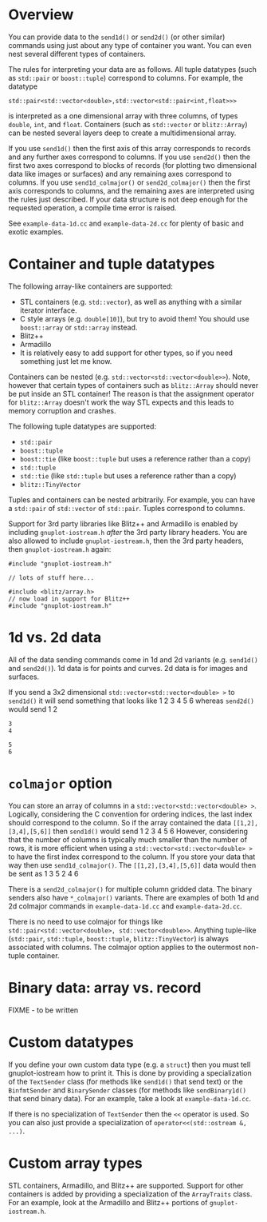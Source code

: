 # Overview

You can provide data to the `send1d()` or `send2d()` (or other similar) commands using just about any type of container you want.  You can even nest several different types of containers.

The rules for interpreting your data are as follows.  All tuple datatypes (such as `std::pair` or `boost::tuple`) correspond to columns.  For example, the datatype

	std::pair<std::vector<double>,std::vector<std::pair<int,float>>>

is interpreted as a one dimensional array with three columns, of types `double`, `int`, and `float`.  Containers (such as `std::vector` or `blitz::Array`) can be nested several layers deep to create a multidimensional array.

If you use `send1d()` then the first axis of this array corresponds to records and any further axes correspond to columns.  If you use `send2d()` then the first two axes correspond to blocks of records (for plotting two dimensional data like images or surfaces) and any remaining axes correspond to columns.  If you use `send1d_colmajor()` or `send2d_colmajor()` then the first axis corresponds to columns, and the remaining axes are interpreted using the rules just described.  If your data structure is not deep enough for the requested operation, a compile time error is raised.

See `example-data-1d.cc` and `example-data-2d.cc` for plenty of basic and exotic examples.

# Container and tuple datatypes

The following array-like containers are supported:

* STL containers (e.g. `std::vector`), as well as anything with a similar iterator interface.
* C style arrays (e.g. `double[10]`), but try to avoid them!  You should use `boost::array` or `std::array` instead.
* Blitz++
* Armadillo
* It is relatively easy to add support for other types, so if you need something just let me know.

Containers can be nested (e.g. `std::vector<std::vector<double>>`).  Note, however that certain types of containers such as `blitz::Array` should never be put inside an STL container!  The reason is that the assignment operator for `blitz::Array` doesn't work the way STL expects and this leads to memory corruption and crashes.

The following tuple datatypes are supported:

* `std::pair`
* `boost::tuple`
* `boost::tie` (like `boost::tuple` but uses a reference rather than a copy)
* `std::tuple`
* `std::tie` (like `std::tuple` but uses a reference rather than a copy)
* `blitz::TinyVector`

Tuples and containers can be nested arbitrarily.  For example, you can have a `std::pair` of `std::vector` of `std::pair`.  Tuples correspond to columns.

Support for 3rd party libraries like Blitz++ and Armadillo is enabled by including `gnuplot-iostream.h` *after* the 3rd party library headers.  You are also allowed to include `gnuplot-iostream.h`, then the 3rd party headers, then `gnuplot-iostream.h` again:

	#include "gnuplot-iostream.h"

	// lots of stuff here...

	#include <blitz/array.h>
	// now load in support for Blitz++
	#include "gnuplot-iostream.h"

# 1d vs. 2d data

All of the data sending commands come in 1d and 2d variants (e.g. `send1d()` and `send2d()`).  1d data is for points and curves.  2d data is for images and surfaces.

If you send a 3x2 dimensional `std::vector<std::vector<double> >` to `send1d()` it will send something that looks like
	1 2
	3 4
	5 6
whereas `send2d()` would send
	1
	2

	3
	4

	5
	6

# `colmajor` option

You can store an array of columns in a `std::vector<std::vector<double> >`.  Logically, considering the C convention for ordering indices, the last index should correspond to the column.  So if the array contained the data `[[1,2],[3,4],[5,6]]` then `send1d()` would send
	1 2
	3 4
	5 6
However, considering that the number of columns is typically much smaller than the number of rows, it is more efficient when using a `std::vector<std::vector<double> >` to have the first index correspond to the column.  If you store your data that way then use `send1d_colmajor()`.  The `[[1,2],[3,4],[5,6]]` data would then be sent as
	1 3 5
	2 4 6

There is a `send2d_colmajor()` for multiple column gridded data.  The binary senders also have `*_colmajor()` variants.  There are examples of both 1d and 2d colmajor commands in `example-data-1d.cc` and `example-data-2d.cc`.

There is no need to use colmajor for things like `std::pair<std::vector<double>, std::vector<double>>`.  Anything tuple-like (`std::pair`, `std::tuple`, `boost::tuple`, `blitz::TinyVector`) is always associated with columns.  The colmajor option applies to the outermost non-tuple container.

# Binary data: array vs. record

FIXME - to be written

# Custom datatypes

If you define your own custom data type (e.g. a `struct`) then you must tell gnuplot-iostream how to print it.  This is done by providing a specialization of the `TextSender` class (for methods like `send1d()` that send text) or the `BinfmtSender` and `BinarySender` classes (for methods like `sendBinary1d()` that send binary data).  For an example, take a look at `example-data-1d.cc`.

If there is no specialization of `TextSender` then the `<<` operator is used.  So you can also just provide a specialization of `operator<<(std::ostream &, ...)`.

# Custom array types

STL containers, Armadillo, and Blitz++ are supported.  Support for other containers is added by providing a specialization of the `ArrayTraits` class.  For an example, look at the Armadillo and Blitz++ portions of `gnuplot-iostream.h`.
